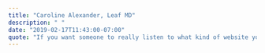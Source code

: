 ```yaml
---
title: "Caroline Alexander, Leaf MD"
description: " "
date: "2019-02-17T11:43:00-07:00"
quote: "If you want someone to really listen to what kind of website you have in your mind, Steve Sunderland is for you. Steve is a genius in his field. He is creative, innovative and an absolute joy to work with! I trust him completely and so should you."
---
```

